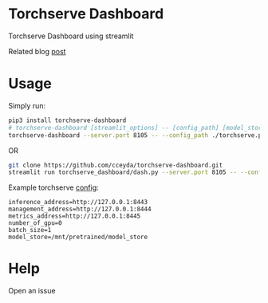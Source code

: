 # Torchserve Dashboard

Torchserve Dashboard using streamlit

Related blog [post](https://cceyda.github.io/blog/torchserve/streamlit/dashboard/2020/10/15/torchserve.html)

# Usage

Simply run:

```bash
pip3 install torchserve-dashboard
# torchserve-dashboard [streamlit_options] -- [config_path] [model_store(optional)]
torchserve-dashboard --server.port 8105 -- --config_path ./torchserve.properties --model_store ./model_store
```
OR 
```bash
git clone https://github.com/cceyda/torchserve-dashboard.git
streamlit run torchserve_dashboard/dash.py --server.port 8105 -- --config_path ./torchserve.properties 
```
Example torchserve [config](https://pytorch.org/serve/configuration.html):

```
inference_address=http://127.0.0.1:8443
management_address=http://127.0.0.1:8444
metrics_address=http://127.0.0.1:8445
number_of_gpu=0
batch_size=1
model_store=/mnt/pretrained/model_store
```
# Help

Open an issue


